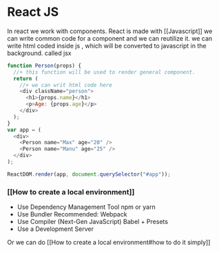 # React JS
In react we work with components. React is made with [[Javascript]]
we can write common code for a component and we can reutilize it.
we can write html coded inside js , which will be converted to javascript in the background. called jsx
```jsx
function Person(props) {
  //+ this function will be used to render general component.
  return (
    //+ we can writ html code here
    <div className="person">
      <h1>{props.name}</h1>
      <p>Age: {props.age}</p>
    </div>
  );
}
var app = (
  <div>
    <Person name="Max" age="20" />
    <Person name="Manu" age="25" />
  </div>
);

ReactDOM.render(app, document.querySelector("#app"));
```
### [[How to create a local environment]]
- Use Dependency Management Tool npm or yarn
- Use Bundler Recommended: Webpack
- Use Compiler (Next-Gen JavaScript) Babel + Presets
- Use a Development Server

Or we can do [[How to create a local environment#how to do it simply]]
